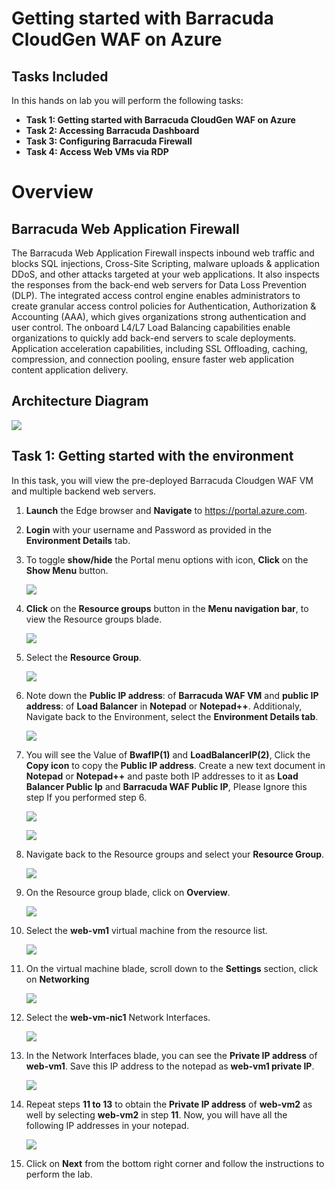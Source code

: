 # Getting started with Barracuda CloudGen WAF on Azure

## Tasks Included

In this hands on lab you will perform the following tasks:

- **Task 1: Getting started with Barracuda CloudGen WAF on Azure**
- **Task 2: Accessing Barracuda Dashboard**
- **Task 3: Configuring Barracuda Firewall**
- **Task 4: Access Web VMs via RDP**

# Overview 

## Barracuda Web Application Firewall

The Barracuda Web Application Firewall inspects inbound web traffic and blocks SQL injections, Cross-Site Scripting, malware uploads & application DDoS, and other attacks targeted at your web applications. It also inspects the responses from the back-end web servers for Data Loss Prevention (DLP). The integrated access control engine enables administrators to create granular access control policies for Authentication, Authorization & Accounting (AAA), which gives organizations strong authentication and user control. The onboard L4/L7 Load Balancing capabilities enable organizations to quickly add back-end servers to scale deployments. Application acceleration capabilities, including SSL Offloading, caching, compression, and connection pooling, ensure faster web application content application delivery.

## Architecture Diagram

   ![](../images/image-diagram.jpg)

## Task 1: Getting started with the environment

In this task, you will view the pre-deployed Barracuda Cloudgen WAF VM and multiple backend web servers. 

1. **Launch** the Edge browser and **Navigate** to https://portal.azure.com.

1. **Login** with your username and Password as provided in the **Environment Details** tab.

1. To toggle **show/hide** the Portal menu options with icon, **Click** on the **Show Menu** button.

      ![](../images/Picture1.png)

1. **Click** on the **Resource groups** button in the **Menu navigation bar**, to view the Resource groups blade.
 
      ![](../images/Picture2.jpg)

1. Select the **Resource Group**.

      ![](../images/Picture3.jpg)
 
1. Note down the **Public IP address**: <inject key="bwafIP"></inject> of **Barracuda WAF VM** and **public IP address**: <inject key="loadBalancerIP"></inject> of **Load Balancer** in **Notepad** or **Notepad++**. Additionaly, Navigate back to the Environment, select the **Environment Details tab**. 

      ![](../images/image-010.jpg)

1.  You will see the Value of **BwafIP(1)** and **LoadBalancerIP(2)**, Click the **Copy icon** to copy the **Public IP address**. Create a new text document in **Notepad** or **Notepad++** and paste both IP addresses to it as **Load Balancer Public Ip** and **Barracuda WAF Public IP**, Please Ignore this step If you performed step 6.
 
      ![](../images/image-009.jpg)
      
      ![](../images/Picture7.png)

1. Navigate back to the Resource groups and select your **Resource Group**.

      ![](../images/Picture8.png)
 
1. On the Resource group blade, click on **Overview**.

      ![](../images/Picture9.png)

1. Select the **web-vm1** virtual machine from the resource list.

      ![](../images/Picture10.jpg)
 
1. On the virtual machine blade, scroll down to the **Settings** section, click on **Networking**

      ![](../images/Picture11.png)

1. Select the **web-vm-nic1** Network Interfaces.

      ![](../images/Picture12.jpg)
 
1. In the Network Interfaces blade, you can see the **Private IP address** of **web-vm1**. Save this IP address to the notepad as **web-vm1 private IP**.

      ![](../images/Picture13.jpg)

1. Repeat steps **11 to 13** to obtain the **Private IP address** of **web-vm2** as well by selecting **web-vm2** in step **11**. Now, you will have all the following IP addresses in your notepad.

      ![](../images/Picture14.png)
   
1. Click on **Next** from the bottom right corner and follow the instructions to perform the lab.
